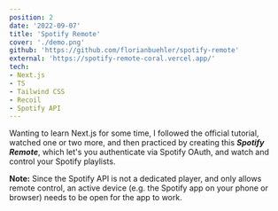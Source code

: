 ```yaml
---
position: 2
date: '2022-09-07'
title: 'Spotify Remote'
cover: './demo.png'
github: 'https://github.com/florianbuehler/spotify-remote'
external: 'https://spotify-remote-coral.vercel.app/'
tech:
- Next.js
- TS
- Tailwind CSS
- Recoil
- Spotify API
---
```


Wanting to learn Next.js for some time, I followed the official tutorial, watched one or two more, and then practiced by creating this **_Spotify Remote_**, which let's you authenticate via Spotify OAuth, and watch and control your Spotify playlists.

**Note:** Since the Spotify API is not a dedicated player, and only allows remote control, an active device (e.g. the Spotify app on your phone or browser) needs to be open for the app to work.
